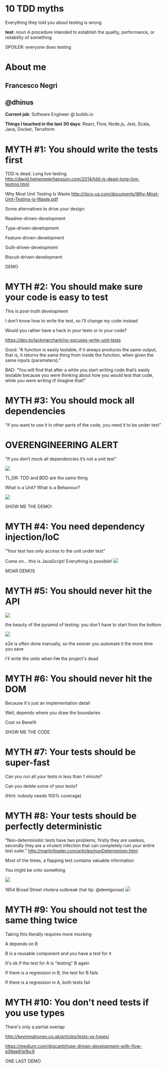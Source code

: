 # 10 TDD myths


Everything they told you about testing is wrong


**test**: *noun* A procedure intended to establish the quality, performance, or reliability of something


SPOILER: everyone does testing


# About me

## Francesco Negri

## @dhinus

**Current job**: Software Engineer @ buildo.io

**Things I touched in the last 30 days**: React, Flow, Node.js, Jest, Scala,
Java, Docker, Terraform


# MYTH #1: You should write the tests first

TDD is dead. Long live testing.
http://david.heinemeierhansson.com/2014/tdd-is-dead-long-live-testing.html

Why Most Unit Testing Is Waste
http://rbcs-us.com/documents/Why-Most-Unit-Testing-is-Waste.pdf

<!-- .slide: data-background="https://cdn-images-1.medium.com/max/853/1*xdqC-G07xIIwIZXYRnKkLQ.jpeg" -->

Some alternatives to drive your design:

Readme-driven-development

Type-driven-development

Feature-driven-development

Guilt-driven-development

Biscuit-driven-development

DEMO


# MYTH #2: You should make sure your code is easy to test

This is post-truth development

<!-- .slide: data-background="http://i2.cdn.cnn.com/cnnnext/dam/assets/150628100138-donald-trump-mexico-immigration-wall-intv-tapper-sotu-00013814-full-169.jpg"-->

I don’t know how to write the test, so I’ll change my code instead

Would you rather have a hack in your tests or in your code?

https://dev.to/jackmarchant/no-excuses-write-unit-tests

Good: “A function is easily testable, if it always produces the same output, that is, it returns the same thing from inside the function, when given the same inputs (parameters).”

BAD: “You will find that after a while you start writing code that’s easily testable because you were thinking about how you would test that code, while you were writing it! Imagine that!”

<!-- .slide: data-background="http://cdn-jarvis-fun.9cache.com/media/photo/pagqD2DvG_1200w_v1.jpg"-->


# MYTH #3: You should mock all dependencies

“if you want to use it in other parts of the code, you need it to be under test”

<!-- .slide: data-background="https://uploads.disquscdn.com/images/be0b838aa8ad1c780b9f13d652412ca1682c584c0934b66f87110d35a994fe02.gif"-->
# OVERENGINEERING ALERT

“If you don’t mock all dependencies it’s not a unit test”

![](http://dhinus.github.io/talks/2015-12-22-cayenne/img/philosotest.jpg)

TL;DR: TDD and BDD are the same thing

What is a Unit? What is a Behaviour?

![](https://upload.wikimedia.org/wikipedia/commons/2/22/Multimeter-4254e.jpg)

SHOW ME THE DEMO!


# MYTH #4: You need dependency injection/IoC

“Your test has only access to the unit under test”

Come on… this is JavaScript! Everything is possible!
![](http://image.slidesharecdn.com/angularjswithsprings2gx2014-140911001928-phpapp02/95/creating-modular-testdriven-spas-with-spring-and-angularjs-9-638.jpg?cb=1410394948)

MOAR DEMOS


# MYTH #5: You should never hit the API

![](http://image.slidesharecdn.com/bdd-160807200025/95/bdd-2-638.jpg?cb=1470600054)

the beauty of the pyramid of testing: you don't have to start from the bottom

![](http://martinfowler.com/bliki/images/testPyramid/test-pyramid.png)

e2e is often done manually, so the sooner you automate it the more time you save

I'll write the units when ~~I'm~~ the project's dead


# MYTH #6: You should never hit the DOM

Because it's just an implementation detail

Well, depends where you draw the boundaries

Cost vs Benefit

SHOW ME THE CODE


# MYTH #7: Your tests should be super-fast

Can you run all your tests in less than 1 minute?

Can you delete some of your tests?

(Hint: nobody needs 100% coverage)


# MYTH #8: Your tests should be perfectly deterministic

“Non-deterministic tests have two problems, firstly they are useless, secondly they are a virulent infection that can completely ruin your entire test suite.”
http://martinfowler.com/articles/nonDeterminism.html

Most of the times, a flapping test contains valuable information

You might be onto something

![](http://sd.keepcalm-o-matic.co.uk/i-w600/keep-calm-and-find-the-reason.jpg)

1854 Broad Street cholera outbreak (hat tip: @demigoose)
![](https://upload.wikimedia.org/wikipedia/commons/2/27/Snow-cholera-map-1.jpg)


# MYTH #9: You should not test the same thing twice

Taking this literally requires more mocking

A depends on B

B is a reusable component and you have a test for it

It's ok if the test for A is "testing" B again

If there is a regression in B, the test for B fails

If there is a regression in A, both tests fail


# MYTH #10: You don't need tests if you use types

There's only a partial overlap

http://kevinmahoney.co.uk/articles/tests-vs-types/

https://medium.com/@gcanti/type-driven-development-with-flow-e06ee61e1bc9

ONE LAST DEMO


<!-- .slide: data-background="http://img09.deviantart.net/0248/i/2013/295/d/8/that_s_all_folks__by_surrimugge-d6rfav1.png"-->
